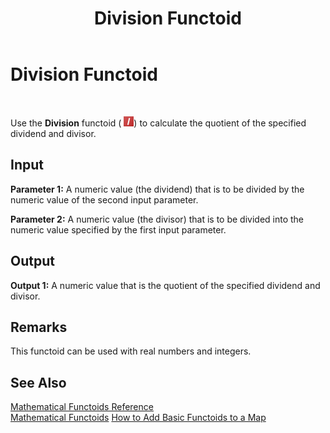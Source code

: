 ﻿---
title: Division Functoid
TOCTitle: Division Functoid
ms:assetid: bfb31acf-04b5-4716-92da-741a8f8793bc
ms:mtpsurl: https://msdn.microsoft.com/library/Aa578425(v=BTS.80)
ms:contentKeyID: 51531016
ms.date: 08/30/2017
mtps_version: v=BTS.80
---

# Division Functoid

 

Use the **Division** functoid ( ![](images/Aa578425.9a73420a-40d6-4dc4-8b06-4cb1c2b2afd4(BTS.80).jpeg)) to calculate the quotient of the specified dividend and divisor.

## Input

**Parameter 1:** A numeric value (the dividend) that is to be divided by the numeric value of the second input parameter.

**Parameter 2:** A numeric value (the divisor) that is to be divided into the numeric value specified by the first input parameter.

## Output

**Output 1:** A numeric value that is the quotient of the specified dividend and divisor.

## Remarks

This functoid can be used with real numbers and integers.

## See Also

[Mathematical Functoids Reference](mathematical-functoids-reference.md)  
[Mathematical Functoids](https://msdn.microsoft.com/library/aa559213\(v=bts.80\))  
[How to Add Basic Functoids to a Map](https://msdn.microsoft.com/library/aa560635\(v=bts.80\))

